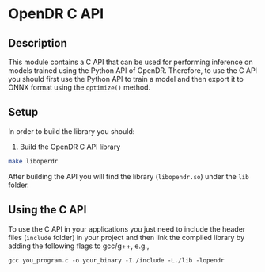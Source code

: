 # OpenDR C API

## Description

This module contains a C API that can be used for performing inference on models trained using the Python API of OpenDR.
Therefore, to use the C API you should first use the Python API to train a model and then export it to ONNX format using the `optimize()` method.

## Setup

In order to build the library you should:

1. Build the OpenDR C API library

```sh
make liboperdr
```

After building the API you will find the library (`libopendr.so`) under the `lib` folder.

## Using the C API

To use the C API in your applications you just need to include the header files (`include` folder) in your project and then link the compiled library by adding the following flags to gcc/g++, e.g.,
```
gcc you_program.c -o your_binary -I./include -L./lib -lopendr
```
